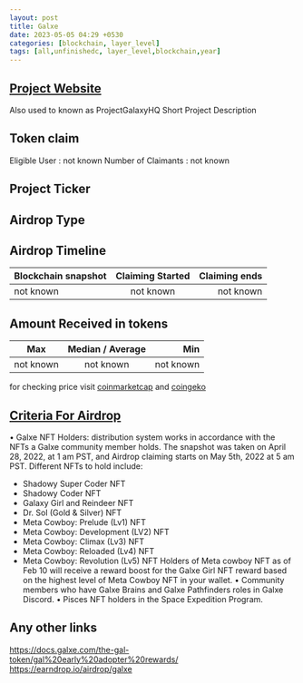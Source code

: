 ```yaml
---
layout: post
title: Galxe
date: 2023-05-05 04:29 +0530
categories: [blockchain, layer_level]
tags: [all,unfinishedc, layer_level,blockchain,year] 
---
```



## [Project Website](https://galxe.com/)

Also used to known as ProjectGalaxyHQ
 Short Project Description

## Token claim

Eligible User : not known
Number of Claimants : not known

## Project Ticker

## Airdrop Type

## Airdrop Timeline

| Blockchain snapshot     | Claiming Started           | Claiming ends    |
| ----------------------- |:--------------------------:| ----------------:|
|       not known         |        not known           |   not known      |

## Amount Received in tokens  

| Max        |    Median / Average  |       Min    |
| ---------- |:--------------------:| ------------:|
| not known  |     not known        |  not known   |

for checking price visit [coinmarketcap](https://coinmarketcap.com/currencies/) and [coingeko](https://www.coingecko.com/en/coins/)

## [Criteria For Airdrop](https://docs.galxe.com/the-gal-token/gal%20early%20adopter%20rewards/)

• Galxe NFT Holders: distribution system works in accordance with the NFTs a Galxe community member holds. The snapshot was taken on April 28, 2022, at 1 am PST, and Airdrop claiming starts on May 5th, 2022 at 5 am PST.
Different NFTs to hold include:

- Shadowy Super Coder NFT
- Shadowy Coder NFT
- Galaxy Girl and Reindeer NFT
- Dr. Sol (Gold & Silver) NFT
- Meta Cowboy: Prelude (Lv1) NFT
- Meta Cowboy: Development (LV2) NFT
- Meta Cowboy: Climax (Lv3) NFT
- Meta Cowboy: Reloaded (Lv4) NFT
- Meta Cowboy: Revolution (Lv5) NFT
Holders of Meta cowboy NFT as of Feb 10 will receive a reward boost for the Galxe Girl NFT reward based on the highest level of Meta Cowboy NFT in your wallet.
• Community members who have Galxe Brains and Galxe Pathfinders roles in Galxe Discord.
• Pisces NFT holders in the Space Expedition Program.

## Any other links

<https://docs.galxe.com/the-gal-token/gal%20early%20adopter%20rewards/>
<https://earndrop.io/airdrop/galxe>
